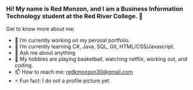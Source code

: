 ### Hi! My name is Red Monzon, and I am a Business Information Technology student at the Red River College. 👋


Get to know more about me:

- 🔭 I’m currently working on my peronal portfolio.
- 🌱 I’m currently learning C#, Java, SQL, Git, HTML/CSS/Javascript.
- 💬 Ask me about anything
- 🖤 My hobbies are playing basketball, watching netflix, working out, and coding.
- 📫 How to reach me: redkmonzon30@gmail.com
- ⚡ Fun fact: I do not a profile picture yet. 

